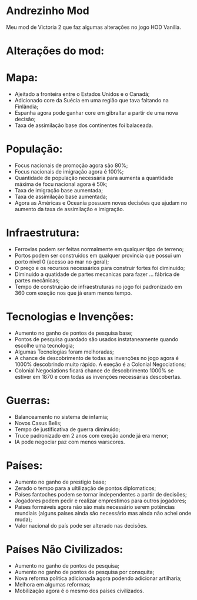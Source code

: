 # Andrezinho Mod

Meu mod de Victoria 2 que faz algumas alterações no jogo HOD Vanilla.

# Alterações do mod:

# Mapa:

* Ajeitado a fronteira entre o Estados Unidos e o Canadá;
* Adicionado core da Suécia em uma região que tava faltando na Finlândia;
* Espanha agora pode ganhar core em gibraltar a partir de uma nova decisão;
* Taxa de assimilação base dos continentes foi balaceada.


# População:

* Focus nacionais de promoção agora são 80%;
* Focus nacionais de imigração agora é 100%;
* Quantidade de população necessária para aumenta a quantidade máxima de focu nacional agora é 50k;
* Taxa de imigração base aumentada;
* Taxa de assimilação base aumentada;
* Agora as Américas e Oceania possuem novas decisões que ajudam no aumento da taxa de assimilação e imigração.

# Infraestrutura:

* Ferrovias podem ser feitas normalmente em qualquer tipo de terreno;
* Portos podem ser construidos em qualquer provincia que possui um porto nivel 0 (acesso ao mar no geral);
* O preço e os recursos necessários para construir fortes foi diminuido;
* Diminuido a quatidade de partes mecanicas para fazer ... fábrica de partes mecânicas;
* Tempo de construição de infraestruturas no jogo foi padronizado em 360 com exeção nos que já eram menos tempo.

# Tecnologias e Invenções:

* Aumento no ganho de pontos de pesquisa base;
* Pontos de pesquisa guardado são usados instataneamente quando escolhe uma tecnologia;
* Algumas Tecnologias foram melhoradas;
* A chance de descobrimento de todas as invenções no jogo agora é 1000% descobrindo muito rápido. A exeção é a Colonial Negociations;
* Colonial Negociations ficará chance de descobrimento 1000% se estiver em 1870 e com todas as invenções necessárias descobertas.

# Guerras:

* Balanceamento no sistema de infamia;
* Novos Casus Belis;
* Tempo de justificativa de guerra diminuido;
* Truce padronizado em 2 anos com exeção aonde já era menor;
* IA pode negociar paz com menos warscores.

# Países:

* Aumento no ganho de prestigio base;
* Zerado o tempo para a ultilização de pontos diplomaticos;
* Países fantoches podem se tornar independentes a partir de decisões;
* Jogadores podem pedir e realizar emprestimos para outros jogadores;
* Países formáveis agora não são mais necessário serem potências mundiais (alguns países ainda são necessário mas ainda não achei onde muda);
* Valor nacional do país pode ser alterado nas decisões.

# Países Não Civilizados:

* Aumento no ganho de pontos de pesquisa;
* Aumento no ganho de pontos de pesquisa por consquita;
* Nova reforma política adicionada agora podendo adicionar artilharia;
* Melhora em algumas reformas;
* Mobilização agora é o mesmo dos países civilizados.
